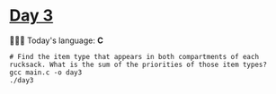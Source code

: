 # [Day 3](https://adventofcode.com/2022/day/3) 
:gift::gift::gift:
Today's language: **C**
```shell
# Find the item type that appears in both compartments of each rucksack. What is the sum of the priorities of those item types?
gcc main.c -o day3
./day3
```
